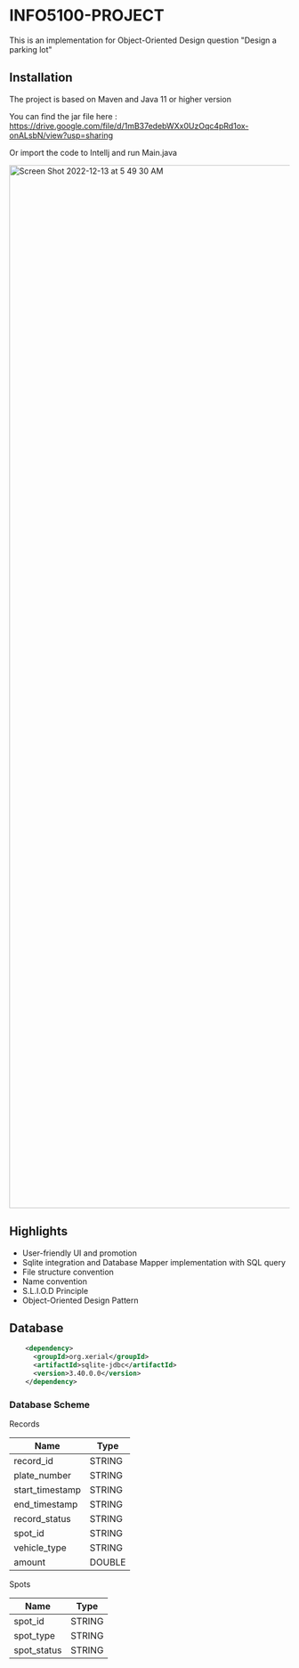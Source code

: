 # INFO5100-PROJECT

This is an implementation for Object-Oriented Design question "Design a parking lot"


## Installation

The project is based on Maven and Java 11 or higher version

You can find the jar file here : https://drive.google.com/file/d/1mB37edebWXx0UzOqc4pRd1ox-onALsbN/view?usp=sharing

Or import the code to Intellj and run Main.java

<img width="1874" alt="Screen Shot 2022-12-13 at 5 49 30 AM" src="https://user-images.githubusercontent.com/61750044/207345589-e8a18265-5608-4aab-ab2d-da472f23ded4.png">

## Highlights

- User-friendly UI and promotion
- Sqlite integration and Database Mapper implementation with SQL query
- File structure convention
- Name convention
- S.L.I.O.D Principle
- Object-Oriented Design Pattern


## Database 

```xml
    <dependency>
      <groupId>org.xerial</groupId>
      <artifactId>sqlite-jdbc</artifactId>
      <version>3.40.0.0</version>
    </dependency>
```



### Database Scheme

Records

| Name            | Type      |
|-----------------|-----------|
| record_id       | STRING    |
| plate_number    | STRING    |
| start_timestamp | STRING |
| end_timestamp   | STRING |
| record_status   | STRING    |
| spot_id         | STRING    |
| vehicle_type    | STRING    |
| amount          | DOUBLE    |

Spots

| Name          | Type      |
|---------------|-----------|
| spot_id       | STRING    |
| spot_type     | STRING    |
| spot_status   | STRING    |
